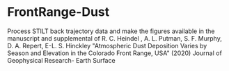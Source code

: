 # FrontRange-Dust
Process STILT back trajectory data and make the figures available in the manuscript and supplemental of R. C. Heindel , A. L. Putman, S. F. Murphy, D. A. Repert, E-L. S. Hinckley  "Atmospheric Dust Deposition Varies by Season and Elevation in the Colorado Front Range, USA" (2020) Journal of Geophysical Research- Earth Surface
